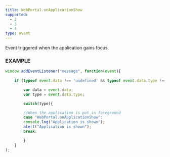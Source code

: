 ```yaml
---
title: WebPortal.onApplicationShow
supported:
  - 2
  - 3
  - 4
type: event
---
```


Event triggered when the application gains focus.

### EXAMPLE

```javascript
window.addEventListener("message", function(event){
	
	if (typeof event.data !== 'undefined' && typeof event.data.type !== 'undefined' ){

	    var data = event.data;
	    var type = event.data.type;

	    switch(type){

		//When the application is put in foreground
	    case "WebPortal.onApplicationShow":
		console.log("Application is shown");
		alert("Application is shown");
		break;

	    }
	}
);
```